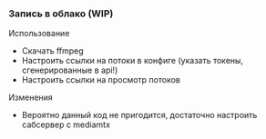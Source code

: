 ### Запись в облако (WIP)
Использование
- Скачать ffmpeg
- Настроить ссылки на потоки в конфиге (указать токены, сгенерированные в api!)
- Настроить ссылки на просмотр потоков 

Изменения
- Вероятно данный код не пригодится, достаточно настроить сабсервер с mediamtx
